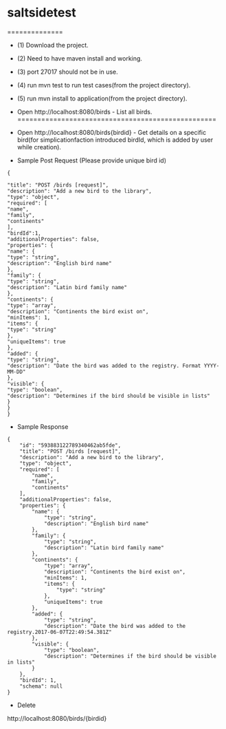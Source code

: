 # saltsidetest
==============
- (1) Download the project.
- (2) Need to have maven install and working.
- (3) port 27017 should not be in use.
- (4) run mvn test to run test cases(from the project directory).
- (5) run mvn install to application(from the project directory). 

- Open http://localhost:8080/birds - List all birds.
==================================================
- Open http://localhost:8080/birds{birdid} - Get details on a specific bird(for simplicationfaction introduced birdId, which is added by user while creation).


- Sample Post Request (Please provide unique bird id)
```
{

"title": "POST /birds [request]",
"description": "Add a new bird to the library",
"type": "object",
"required": [
"name",
"family",
"continents"
],
"birdId":1,
"additionalProperties": false,
"properties": {
"name": {
"type": "string",
"description": "English bird name"
},
"family": {
"type": "string",
"description": "Latin bird family name"
},
"continents": {
"type": "array",
"description": "Continents the bird exist on",
"minItems": 1,
"items": {
"type": "string"
},
"uniqueItems": true
},
"added": {
"type": "string",
"description": "Date the bird was added to the registry. Format YYYY-MM-DD"
},
"visible": {
"type": "boolean",
"description": "Determines if the bird should be visible in lists"
}
}
}
```
- Sample Response
```
{
    "id": "593883122789340462ab5fde",
    "title": "POST /birds [request]",
    "description": "Add a new bird to the library",
    "type": "object",
    "required": [
        "name",
        "family",
        "continents"
    ],
    "additionalProperties": false,
    "properties": {
        "name": {
            "type": "string",
            "description": "English bird name"
        },
        "family": {
            "type": "string",
            "description": "Latin bird family name"
        },
        "continents": {
            "type": "array",
            "description": "Continents the bird exist on",
            "minItems": 1,
            "items": {
                "type": "string"
            },
            "uniqueItems": true
        },
        "added": {
            "type": "string",
            "description": "Date the bird was added to the registry.2017-06-07T22:49:54.381Z"
        },
        "visible": {
            "type": "boolean",
            "description": "Determines if the bird should be visible in lists"
        }
    },
    "birdId": 1,
    "schema": null
}
```
 - Delete

http://localhost:8080/birds/{birdid}
